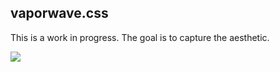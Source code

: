 ## vaporwave.css

This is a work in progress. The goal is to capture the aesthetic.

![](https://i.cloudup.com/-Xjq91iIAH-2000x2000.png)